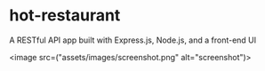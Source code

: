 # hot-restaurant
A RESTful API app built with Express.js, Node.js, and a front-end UI

<image src=("assets/images/screenshot.png" alt="screenshot")></image>
